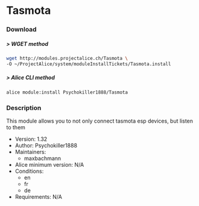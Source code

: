 # Tasmota

### Download

##### > WGET method
```bash
wget http://modules.projectalice.ch/Tasmota \
-O ~/ProjectAlice/system/moduleInstallTickets/Tasmota.install
```

##### > Alice CLI method
```bash
alice module:install Psychokiller1888/Tasmota
```

### Description
This module allows you to not only connect tasmota esp devices, but listen to them

- Version: 1.32
- Author: Psychokiller1888
- Maintainers:
  - maxbachmann
- Alice minimum version: N/A
- Conditions:
  - en
  - fr
  - de
- Requirements: N/A
